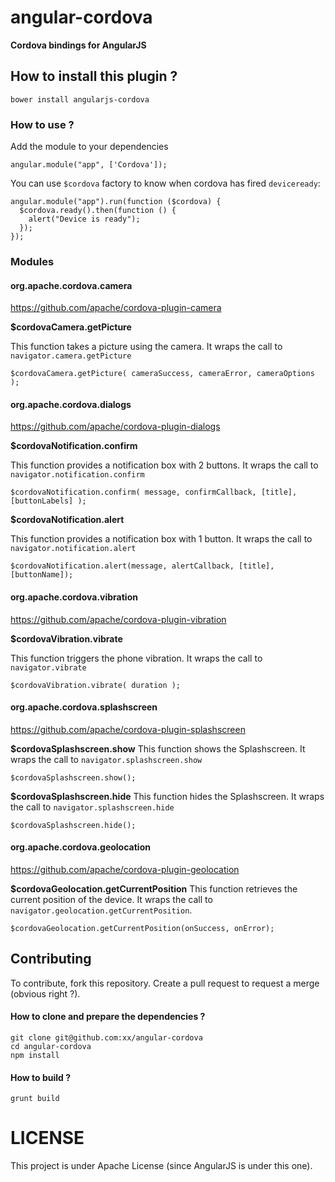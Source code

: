 # angular-cordova

**Cordova bindings for AngularJS**

## How to install this plugin ?

```
bower install angularjs-cordova
```

### How to use ?

Add the module to your dependencies
```
angular.module("app", ['Cordova']);
```

You can use `$cordova` factory to know when cordova has fired `deviceready`:

```
angular.module("app").run(function ($cordova) {
  $cordova.ready().then(function () {
    alert("Device is ready");
  });
});
```

### Modules

#### org.apache.cordova.camera

https://github.com/apache/cordova-plugin-camera

**$cordovaCamera.getPicture**

This function takes a picture using the camera. It wraps the call to `navigator.camera.getPicture`

```
$cordovaCamera.getPicture( cameraSuccess, cameraError, cameraOptions );
```


#### org.apache.cordova.dialogs
https://github.com/apache/cordova-plugin-dialogs

**$cordovaNotification.confirm**

This function provides a notification box with 2 buttons. It wraps the call to `navigator.notification.confirm`

```
$cordovaNotification.confirm( message, confirmCallback, [title], [buttonLabels] );
```

**$cordovaNotification.alert**

This function provides a notification box with 1 button. It wraps the call to `navigator.notification.alert`

```
$cordovaNotification.alert(message, alertCallback, [title], [buttonName]);
```


#### org.apache.cordova.vibration

https://github.com/apache/cordova-plugin-vibration

**$cordovaVibration.vibrate**


This function triggers the phone vibration. It wraps the call to `navigator.vibrate`

```
$cordovaVibration.vibrate( duration );
```

#### org.apache.cordova.splashscreen
https://github.com/apache/cordova-plugin-splashscreen

**$cordovaSplashscreen.show**
This function shows the Splashscreen. It wraps the call to `navigator.splashscreen.show`
```
$cordovaSplashscreen.show();
```

**$cordovaSplashscreen.hide**
This function hides the Splashscreen. It wraps the call to `navigator.splashscreen.hide`

```
$cordovaSplashscreen.hide();
```

#### org.apache.cordova.geolocation

https://github.com/apache/cordova-plugin-geolocation

**$cordovaGeolocation.getCurrentPosition**
This function retrieves the current position of the device. It wraps the call to `navigator.geolocation.getCurrentPosition`.

```
$cordovaGeolocation.getCurrentPosition(onSuccess, onError);
```

## Contributing

To contribute, fork this repository. Create a pull request to request a merge (obvious right ?).

#### How to clone and prepare the dependencies ?

```
git clone git@github.com:xx/angular-cordova
cd angular-cordova
npm install
```

#### How to build ?

```
grunt build
```

# LICENSE

This project is under Apache License (since AngularJS is under this one).